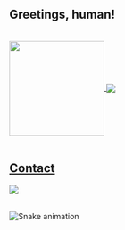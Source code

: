 ## Greetings, human! 
</br>

 <div>
  <a href="https://github.com/luuull">
   <img align="center" height="170" src="https://github-readme-stats.vercel.app/api/top-langs/?username=luuull&layout=compact&langs_count=16&theme=material-palenight"/>
  <img align="center" src="https://github-readme-stats.vercel.app/api?username=luuull&show_icons=true&theme=material-palenight&include_all_commits=true&count_private=true&hide=issues"/>
   
</div>
  
</br>

## Contact 
<div> 
  <a href="https://www.linkedin.com/in/luana-souza" target="_blank"><img src="https://img.shields.io/badge/-LinkedIn-%230077B5?style=for-the-badge&logo=linkedin&logoColor=white" target="_blank"></a> 
 </br>
</br>
 
  ![Snake animation](https://github.com/luuull/luuull/blob/output/github-contribution-grid-snake.svg)
 
</div>
